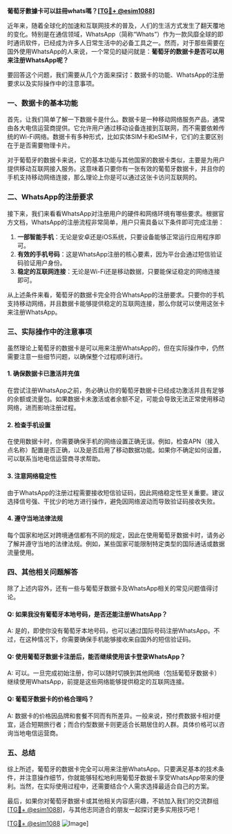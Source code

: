 **葡萄牙數據卡可以註冊whats嗎？[[TG💪+ @esim1088](https://t.me/s/esim1088)]**

近年来，随着全球化的加速和互联网技术的普及，人们的生活方式发生了翻天覆地的变化。特别是在通信领域，WhatsApp（简称“Whats”）作为一款风靡全球的即时通讯软件，已经成为许多人日常生活中的必备工具之一。然而，对于那些需要在国外使用WhatsApp的人来说，一个常见的疑问就是：**葡萄牙的数据卡是否可以用来注册WhatsApp呢？**

要回答这个问题，我们需要从几个方面来探讨：数据卡的功能、WhatsApp的注册要求以及实际操作中的注意事项。

### 一、数据卡的基本功能

首先，让我们简单了解一下数据卡是什么。数据卡是一种移动网络服务产品，通常由各大电信运营商提供。它允许用户通过移动设备连接到互联网，而不需要依赖传统的Wi-Fi网络。数据卡有多种形式，比如实体SIM卡和eSIM卡，它们的主要区别在于是否需要物理卡片。

对于葡萄牙的数据卡来说，它的基本功能与其他国家的数据卡类似，主要是为用户提供移动互联网接入服务。这意味着只要你有一张有效的葡萄牙数据卡，并且你的手机支持移动网络连接，那么理论上你是可以通过这张卡访问互联网的。

### 二、WhatsApp的注册要求

接下来，我们来看看WhatsApp对注册用户的硬件和网络环境有哪些要求。根据官方文档，WhatsApp的注册流程非常简单，用户只需具备以下条件即可完成注册：

1. **一部智能手机**：无论是安卓还是iOS系统，只要设备能够正常运行应用程序即可。
2. **有效的手机号码**：这是WhatsApp注册的核心要素，因为平台会通过短信验证码验证用户身份。
3. **稳定的互联网连接**：无论是Wi-Fi还是移动数据，只要能保证稳定的网络连接即可。

从上述条件来看，葡萄牙的数据卡完全符合WhatsApp的注册要求。只要你的手机支持移动网络，并且数据卡能够提供稳定的互联网连接，那么你就可以使用这张卡来注册WhatsApp。

### 三、实际操作中的注意事项

虽然理论上葡萄牙的数据卡是可以用来注册WhatsApp的，但在实际操作中，仍然需要注意一些细节问题，以确保整个过程顺利进行。

#### 1. 确保数据卡已激活并充值

在尝试注册WhatsApp之前，务必确认你的葡萄牙数据卡已经成功激活并且有足够的余额或流量包。如果数据卡未激活或者余额不足，可能会导致无法正常使用移动网络，进而影响注册过程。

#### 2. 检查手机设置

在使用数据卡时，你需要确保手机的网络设置正确无误。例如，检查APN（接入点名称）配置是否正确，以及是否启用了移动数据功能。如果你不确定如何设置，可以联系当地电信运营商寻求帮助。

#### 3. 注意网络稳定性

由于WhatsApp的注册过程需要接收短信验证码，因此网络稳定性至关重要。建议选择信号强、干扰少的地方进行操作，避免因网络波动而导致验证码接收失败。

#### 4. 遵守当地法律法规

每个国家和地区对跨境通信都有不同的规定，因此在使用葡萄牙数据卡时，请务必了解并遵守当地的法律法规。例如，某些国家可能限制特定类型的国际通话或数据流量使用。

### 四、其他相关问题解答

除了上述内容外，还有一些与葡萄牙数据卡及WhatsApp相关的常见问题值得讨论。

#### Q: 如果我没有葡萄牙本地号码，是否还能注册WhatsApp？
A: 是的，即使你没有葡萄牙本地号码，也可以通过国际号码注册WhatsApp。不过，在这种情况下，你需要确保手机能够接收来自国外的短信验证码。

#### Q: 使用葡萄牙数据卡注册后，能否继续使用该卡登录WhatsApp？
A: 可以。一旦完成初始注册，你可以随时切换到其他网络（包括葡萄牙数据卡）继续使用WhatsApp，前提是这些网络能够提供稳定的互联网连接。

#### Q: 葡萄牙数据卡的价格合理吗？
A: 数据卡的价格因品牌和套餐不同而有所差异。一般来说，预付费数据卡相对便宜，适合短期旅行者；而合约型数据卡则更适合长期居住的人群。具体价格可以咨询当地电信运营商。

### 五、总结

综上所述，葡萄牙的数据卡完全可以用来注册WhatsApp。只要满足基本的技术条件，并注意操作细节，你就能够轻松地利用葡萄牙数据卡享受WhatsApp带来的便利。当然，在实际使用过程中，还需要结合个人需求选择最适合自己的方案。

最后，如果你对葡萄牙数据卡或其他相关内容感兴趣，不妨加入我们的交流群组[[TG💪+ @esim1088](https://t.me/s/esim1088)]，与其他志同道合的朋友一起探讨更多实用技巧吧！

[[TG💪+ @esim1088](https://t.me/s/esim1088) ![Image](https://i.postimg.cc/4NQfJmqS/Snipaste-2025-05-13-00-14-12.png)]